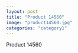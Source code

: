 ```yaml
---
layout: post
title: "Product 14560"
image: "product14560.jpg"
categories: "category1"
---
```

Product 14560
